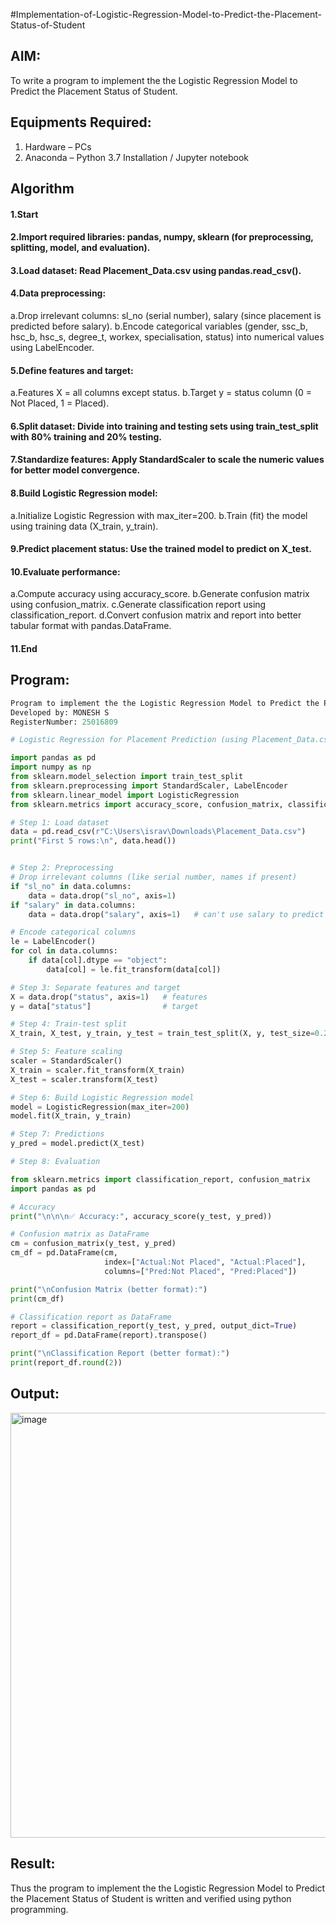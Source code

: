 #Implementation-of-Logistic-Regression-Model-to-Predict-the-Placement-Status-of-Student

## AIM:
To write a program to implement the the Logistic Regression Model to Predict the Placement Status of Student.

## Equipments Required:
1. Hardware – PCs
2. Anaconda – Python 3.7 Installation / Jupyter notebook

## Algorithm
#### 1.Start

#### 2.Import required libraries: pandas, numpy, sklearn (for preprocessing, splitting, model, and evaluation).

#### 3.Load dataset: Read Placement_Data.csv using pandas.read_csv().

#### 4.Data preprocessing:
  a.Drop irrelevant columns: sl_no (serial number), salary (since placement is predicted before salary).
  b.Encode categorical variables (gender, ssc_b, hsc_b, hsc_s, degree_t, workex, specialisation, status) into numerical     values using LabelEncoder.

#### 5.Define features and target:
  a.Features X = all columns except status.
  b.Target y = status column (0 = Not Placed, 1 = Placed).

#### 6.Split dataset: Divide into training and testing sets using train_test_split with 80% training and 20% testing.

#### 7.Standardize features: Apply StandardScaler to scale the numeric values for better model convergence.

#### 8.Build Logistic Regression model:
  a.Initialize Logistic Regression with max_iter=200.
  b.Train (fit) the model using training data (X_train, y_train).

#### 9.Predict placement status: Use the trained model to predict on X_test.

#### 10.Evaluate performance:
  a.Compute accuracy using accuracy_score.
  b.Generate confusion matrix using confusion_matrix.
  c.Generate classification report using classification_report.
  d.Convert confusion matrix and report into better tabular format with pandas.DataFrame.

#### 11.End



## Program:
```python
Program to implement the the Logistic Regression Model to Predict the Placement Status of Student.
Developed by: MONESH S
RegisterNumber: 25016809

# Logistic Regression for Placement Prediction (using Placement_Data.csv)

import pandas as pd
import numpy as np
from sklearn.model_selection import train_test_split
from sklearn.preprocessing import StandardScaler, LabelEncoder
from sklearn.linear_model import LogisticRegression
from sklearn.metrics import accuracy_score, confusion_matrix, classification_report

# Step 1: Load dataset
data = pd.read_csv(r"C:\Users\israv\Downloads\Placement_Data.csv")
print("First 5 rows:\n", data.head())


# Step 2: Preprocessing
# Drop irrelevant columns (like serial number, names if present)
if "sl_no" in data.columns:
    data = data.drop("sl_no", axis=1)
if "salary" in data.columns:
    data = data.drop("salary", axis=1)   # can't use salary to predict placement

# Encode categorical columns
le = LabelEncoder()
for col in data.columns:
    if data[col].dtype == "object":
        data[col] = le.fit_transform(data[col])

# Step 3: Separate features and target
X = data.drop("status", axis=1)   # features
y = data["status"]                # target

# Step 4: Train-test split
X_train, X_test, y_train, y_test = train_test_split(X, y, test_size=0.2, random_state=42)

# Step 5: Feature scaling
scaler = StandardScaler()
X_train = scaler.fit_transform(X_train)
X_test = scaler.transform(X_test)

# Step 6: Build Logistic Regression model
model = LogisticRegression(max_iter=200)
model.fit(X_train, y_train)

# Step 7: Predictions
y_pred = model.predict(X_test)

# Step 8: Evaluation

from sklearn.metrics import classification_report, confusion_matrix
import pandas as pd

# Accuracy
print("\n\n\n✅ Accuracy:", accuracy_score(y_test, y_pred))

# Confusion matrix as DataFrame
cm = confusion_matrix(y_test, y_pred)
cm_df = pd.DataFrame(cm, 
                     index=["Actual:Not Placed", "Actual:Placed"], 
                     columns=["Pred:Not Placed", "Pred:Placed"])

print("\nConfusion Matrix (better format):")
print(cm_df)

# Classification report as DataFrame
report = classification_report(y_test, y_pred, output_dict=True)
report_df = pd.DataFrame(report).transpose()

print("\nClassification Report (better format):")
print(report_df.round(2)) 
```


## Output:
<img width="737" height="680" alt="image" src="https://github.com/user-attachments/assets/fd3066fb-386b-48a5-981c-ea62e9d07184" />



## Result:
Thus the program to implement the the Logistic Regression Model to Predict the Placement Status of Student is written and verified using python programming.
